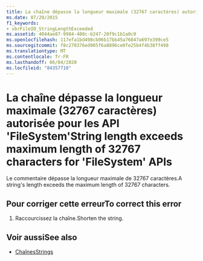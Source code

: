 ```yaml
---
title: La chaîne dépasse la longueur maximale (32767 caractères) autorisée pour les API 'FileSystem'
ms.date: 07/20/2015
f1_keywords:
- vbrFileIO_StringLengthExceeded
ms.assetid: 4044ae87-9984-400c-b247-20f9c1b1a0c0
ms.openlocfilehash: 117efa1bd498cb06b17bb45a76847a697e399ce5
ms.sourcegitcommit: f8c270376ed905f6a8896ce0fe25b4f4b38ff498
ms.translationtype: MT
ms.contentlocale: fr-FR
ms.lasthandoff: 06/04/2020
ms.locfileid: "84357710"
---
```

# <a name="string-length-exceeds-maximum-length-of-32767-characters-for-filesystem-apis"></a><span data-ttu-id="55008-102">La chaîne dépasse la longueur maximale (32767 caractères) autorisée pour les API 'FileSystem'</span><span class="sxs-lookup"><span data-stu-id="55008-102">String length exceeds maximum length of 32767 characters for 'FileSystem' APIs</span></span>
<span data-ttu-id="55008-103">Le commentaire dépasse la longueur maximale de 32767 caractères.</span><span class="sxs-lookup"><span data-stu-id="55008-103">A string's length exceeds the maximum length of 32767 characters.</span></span>  
  
## <a name="to-correct-this-error"></a><span data-ttu-id="55008-104">Pour corriger cette erreur</span><span class="sxs-lookup"><span data-stu-id="55008-104">To correct this error</span></span>  
  
1. <span data-ttu-id="55008-105">Raccourcissez la chaîne.</span><span class="sxs-lookup"><span data-stu-id="55008-105">Shorten the string.</span></span>  
  
## <a name="see-also"></a><span data-ttu-id="55008-106">Voir aussi</span><span class="sxs-lookup"><span data-stu-id="55008-106">See also</span></span>

- [<span data-ttu-id="55008-107">Chaînes</span><span class="sxs-lookup"><span data-stu-id="55008-107">Strings</span></span>](../programming-guide/language-features/strings/index.md)
